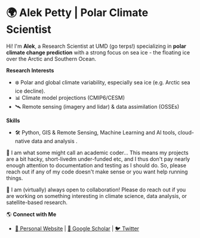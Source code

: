 # 🌍 Alek Petty | Polar Climate Scientist

Hi! I'm **Alek**, a Research Scientist at UMD (go terps!) specializing in **polar climate change prediction** with a strong focus on sea ice - the floating ice over the Arctic and Southern Ocean.

**Research Interests**  
- ❄️ Polar and global climate variability, especially sea ice (e.g. Arctic sea ice decline).
- 📊 Climate model projections (CMIP6/CESM)
- 🛰️ Remote sensing (imagery and lidar) & data assimilation (OSSEs)

**Skills**  
- 🛠 Python, GIS & Remote Sensing, Machine Learning and AI tools, cloud-native data and analysis . 

🚨 I am what some might call an academic coder... This means my projects are a bit hacky, short-livedm under-funded etc, and I thus don't pay nearly enough attention to documentation and testing as I should do. So, please reach out if any of my code doesn't make sense or you want help running things. 

🚀 I am (virtually) always open to collaboration! Please do reach out if you are working on something interesting in climate science, data analysis, or satellite-based research.

🌎 **Connect with Me**  
- [🔗 Personal Website](www.alekpetty.com) | [📄 Google Scholar](https://scholar.google.cl/citations?hl=en&pli=1&user=RZ8QtrEAAAAJ) | [🐦 Twitter](https://twitter.com/alekpetty) 
